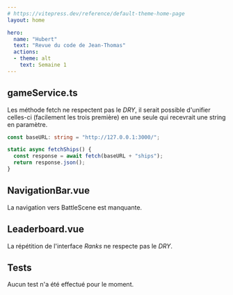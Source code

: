 ```yaml
---
# https://vitepress.dev/reference/default-theme-home-page
layout: home

hero:
  name: "Hubert"
  text: "Revue du code de Jean-Thomas"
  actions:
  - theme: alt
    text: Semaine 1
---
```

## **gameService.ts**
Les méthode fetch ne respectent pas le *DRY*, il serait possible d'unifier celles-ci (facilement les trois première) en une seule qui recevrait une string en paramètre.

```ts
const baseURL: string = "http://127.0.0.1:3000/";

static async fetchShips() {
  const response = await fetch(baseURL + "ships");
  return response.json();
}
```

## **NavigationBar.vue**
La navigation vers BattleScene est manquante.

## **Leaderboard.vue**
La répétition de l'interface *Ranks* ne respecte pas le *DRY*.

## **Tests**
Aucun test n'a été effectué pour le moment.


